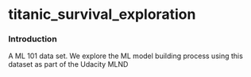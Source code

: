 # titanic_survival_exploration

### Introduction
A ML 101 data set. We explore the ML model building process using this dataset as part of the Udacity MLND
